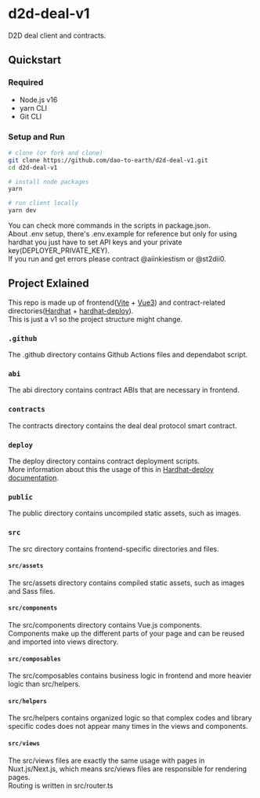 # d2d-deal-v1
D2D deal client and contracts.

## Quickstart

### Required
* Node.js v16
* yarn CLI
* Git CLI

### Setup and Run
```bash
# clone (or fork and clone)
git clone https://github.com/dao-to-earth/d2d-deal-v1.git
cd d2d-deal-v1

# install node packages
yarn

# run client locally
yarn dev
```

You can check more commands in the scripts in package.json.<br />
About .env setup, there's .env.example for reference but only for using hardhat you just have to set API keys and your private key(DEPLOYER_PRIVATE_KEY).<br />
If you run and get errors please contract @aiinkiestism or @st2dii0.

## Project Exlained

This repo is made up of frontend([Vite](https://vitejs.dev/) + [Vue3](https://vuejs.org/)) and contract-related directories([Hardhat](https://hardhat.org/) + [hardhat-deploy](https://github.com/wighawag/hardhat-deploy)).<br />
This is just a v1 so the project structure might change.<br />

### `.github`

The .github directory contains Github Actions files and dependabot script.

### `abi`

The abi directory contains contract ABIs that are necessary in frontend.

### `contracts`

The contracts directory contains the deal deal protocol smart contract.

### `deploy`

The deploy directory contains contract deployment scripts.<br />More information about this the usage of this in [Hardhat-deploy documentation](https://github.com/wighawag/hardhat-deploy).

### `public`

The public directory contains uncompiled static assets, such as images.

### `src`

The src directory contains frontend-specific directories and files.

#### `src/assets`

The src/assets directory contains compiled static assets, such as images and Sass files.

#### `src/components`

The src/components directory contains Vue.js components.<br /> Components make up the different parts of your page and can be reused and imported into views directory.

#### `src/composables`

The src/composables contains business logic in frontend and more heavier logic than src/helpers.

#### `src/helpers`

The src/helpers contains organized logic so that complex codes and library specific codes does not appear many times in the views and components.

#### `src/views`

The src/views files are exactly the same usage with pages in Nuxt.js/Next.js, which means src/views files are responsible for rendering pages.<br />
Routing is written in src/router.ts
